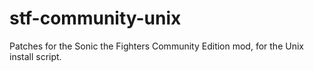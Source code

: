 # stf-community-unix
Patches for the Sonic the Fighters Community Edition mod, for the Unix install script.
